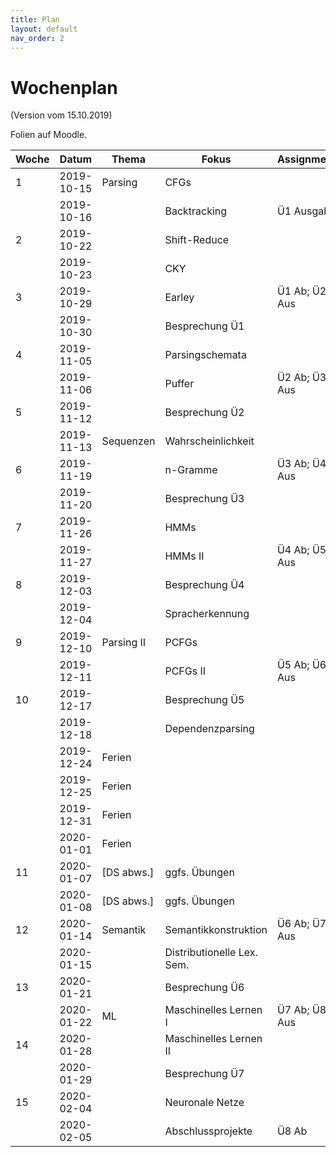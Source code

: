 ```yaml
---
title: Plan
layout: default
nav_order: 2
---
```


# Wochenplan

(Version vom 15.10.2019)

Folien auf Moodle.

|     Woche|     Datum|     Thema|     Fokus|Assignment|
|----------|----------|----------|----------|----------|
|         1|2019-10-15|   Parsing|      CFGs|          |
|          |2019-10-16|          |Backtracking|Ü1 Ausgabe|
|         2|2019-10-22|          |Shift-Reduce|          |
|          |2019-10-23|          |       CKY|          |
|         3|2019-10-29|          |    Earley|Ü1 Ab; Ü2 Aus|
|          |2019-10-30|          |Besprechung Ü1|          |
|         4|2019-11-05|          |Parsingschemata|          |
|          |2019-11-06|          |    Puffer|Ü2 Ab; Ü3 Aus|
|         5|2019-11-12|          |Besprechung Ü2|          |
|          |2019-11-13| Sequenzen|Wahrscheinlichkeit|          |
|         6|2019-11-19|          |  n-Gramme|Ü3 Ab; Ü4 Aus|
|          |2019-11-20|          |Besprechung Ü3|          |
|         7|2019-11-26|          |      HMMs|          |
|          |2019-11-27|          |   HMMs II|Ü4 Ab; Ü5 Aus|
|         8|2019-12-03|          |Besprechung Ü4|          |
|          |2019-12-04|          |Spracherkennung|          |
|         9|2019-12-10|Parsing II|     PCFGs|          |
|          |2019-12-11|          |  PCFGs II|Ü5 Ab; Ü6 Aus|
|        10|2019-12-17|          |Besprechung Ü5|          |
|          |2019-12-18|          |Dependenzparsing|          |
|          |2019-12-24|    Ferien|          |          |
|          |2019-12-25|    Ferien|          |          |
|          |2019-12-31|    Ferien|          |          |
|          |2020-01-01|    Ferien|          |          |
|        11|2020-01-07|[DS abws.]|ggfs. Übungen|          |
|          |2020-01-08|[DS abws.]|ggfs. Übungen|          |
|        12|2020-01-14|  Semantik|Semantikkonstruktion|Ü6 Ab; Ü7 Aus|
|          |2020-01-15|          |Distributionelle Lex. Sem.|          |
|        13|2020-01-21|          |Besprechung Ü6|          |
|          |2020-01-22|        ML|Maschinelles Lernen I|Ü7 Ab; Ü8 Aus|
|        14|2020-01-28|          |Maschinelles Lernen II|          |
|          |2020-01-29|          |Besprechung Ü7|          |
|        15|2020-02-04|          |Neuronale Netze|          |
|          |2020-02-05|          |Abschlussprojekte|     Ü8 Ab|
